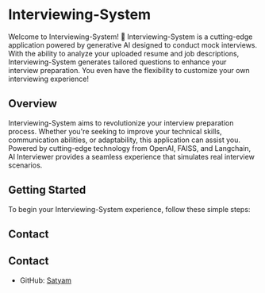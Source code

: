 

# Interviewing-System


Welcome to Interviewing-System! 👏 Interviewing-System is a cutting-edge application powered by generative AI designed to conduct mock interviews. With the ability to analyze your uploaded resume and job descriptions, Interviewing-System generates tailored questions to enhance your interview preparation. You even have the flexibility to customize your own interviewing experience!


## Overview

Interviewing-System aims to revolutionize your interview preparation process. Whether you're seeking to improve your technical skills, communication abilities, or adaptability, this application can assist you. Powered by cutting-edge technology from OpenAI, FAISS, and Langchain, AI Interviewer provides a seamless experience that simulates real interview scenarios.

## Getting Started

To begin your Interviewing-System  experience, follow these simple steps:





## Contact

## Contact

- GitHub: [Satyam](https://github.com/satyam-ai)

<!-- ## Acknowledgments

Interviewing-System is powered by a blend of advanced technologies:

- OpenAI: Providing the generative AI capabilities.
- FAISS: Enhancing search and retrieval capabilities.
- Langchain: Facilitating natural language interactions.

The application is proudly built with [Streamlit](https://streamlit.io/).

---

Remember, Interviewing-System is your partner in preparing for your future interviews. Sharpen your skills, boost your confidence, and seize those career opportunities with confidence! 🚀 -->
